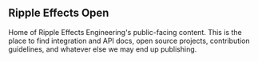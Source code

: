 ## Ripple Effects Open

Home of Ripple Effects Engineering's public-facing content. This is the place to find integration and API docs, open source projects, contribution guidelines, and whatever else we may end up publishing.
